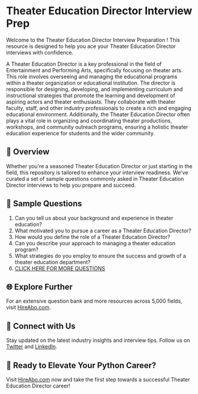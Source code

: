 # Theater Education Director Interview Prep

Welcome to the Theater Education Director Interview Preparation ! This resource is designed to help you ace your Theater Education Director interviews with confidence.

A Theater Education Director is a key professional in the field of Entertainment and Performing Arts, specifically focusing on theater arts. This role involves overseeing and managing the educational programs within a theater organization or educational institution. The director is responsible for designing, developing, and implementing curriculum and instructional strategies that promote the learning and development of aspiring actors and theater enthusiasts. They collaborate with theater faculty, staff, and other industry professionals to create a rich and engaging educational environment. Additionally, the Theater Education Director often plays a vital role in organizing and coordinating theater productions, workshops, and community outreach programs, ensuring a holistic theater education experience for students and the wider community.

## 🚀 Overview

Whether you're a seasoned Theater Education Director or just starting in the field, this repository is tailored to enhance your interview readiness. We've curated a set of sample questions commonly asked in Theater Education Director interviews to help you prepare and succeed.

## 📝 Sample Questions

1. Can you tell us about your background and experience in theater education?
2. What motivated you to pursue a career as a Theater Education Director?
3. How would you define the role of a Theater Education Director?
4. Can you describe your approach to managing a theater education program?
5. What strategies do you employ to ensure the success and growth of a theater education department?
6. [CLICK HERE FOR MORE QUESTIONS](https://hireabo.com/job/16_3_18/Theater%20Education%20Director)

## 🌐 Explore Further

For an extensive question bank and more resources across 5,000 fields, visit [HireAbo.com](https://www.hireabo.com).

## 📱 Connect with Us

Stay updated on the latest industry insights and interview tips. Follow us on [Twitter](https://twitter.com/hireabo) and [LinkedIn](https://www.linkedin.com/in/hire-abo-3609972a8/).

## 🚀 Ready to Elevate Your Python Career?

Visit [HireAbo.com](https://www.hireabo.com) now and take the first step towards a successful Theater Education Director career!